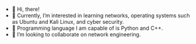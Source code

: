 - 👋 Hi, there!
- 👀 Currently, I’m interested in learning networks, operating systems such as Ubuntu and Kali Linux, and cyber security.
- 🌱 Programming language I am capable of is Python and C++.
- 💞️ I’m looking to collaborate on network engineering.

<!---
troders34/troders34 is a ✨ special ✨ repository because its `README.md` (this file) appears on your GitHub profile.
You can click the Preview link to take a look at your changes.
--->
